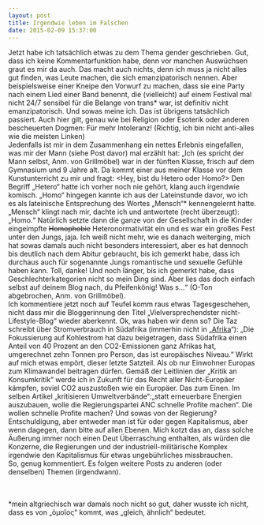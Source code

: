 ```yaml
---
layout: post
title: Irgendwie leben im Falschen
date: 2015-02-09 15:37:00
---
```

Jetzt habe ich tatsächlich etwas zu dem Thema gender geschrieben. Gut, dass ich keine Kommentarfunktion habe, denn vor manchen Auswüchsen graut es mir da auch. Das macht auch nichts, denn ich muss ja nicht alles gut finden, was Leute machen, die sich emanzipatorisch nennen.  Aber beispielsweise einer Kneipe den Vorwurf zu machen, dass sie eine Party nach einem Lied einer Band benennt, die (vielleicht) auf einem Festival mal nicht 24/7 sensibel für die Belange von trans* war, ist definitiv nicht emanzipatorisch. Und sowas meine ich. Das ist übrigens tatsächlich passiert. Auch hier gilt, genau wie bei Religion oder Esoterik oder anderen bescheuerten Dogmen: Für mehr Intoleranz! (Richtig, ich bin nicht anti-alles wie die meisten Linken)<br>
Jedenfalls ist mir in dem Zusammenhang ein nettes Erlebnis eingefallen, was mir der Mann (siehe Post davor) mal erzählt hat: „Ich (es spricht der Mann selbst, Anm. von Grillmöbel) war in der fünften Klasse, frisch auf dem Gymnasium und 9 Jahre alt. Da kommt einer aus meiner Klasse vor dem Kunstunterricht zu mir und fragt: <Hey, bist du Hetero oder Homo?> Den Begriff „Hetero“ hatte ich vorher noch nie gehört, klang auch irgendwie komisch. „Homo“ hingegen kannte ich aus der Lateinstunde davor, wo ich es als lateinische Entsprechung des Wortes „Mensch“* kennengelernt hatte. „Mensch“ klingt nach mir, dachte ich und antwortete (recht überzeugt): „Homo.“ Natürlich setzte dann die ganze von der Gesellschaft in die Kinder eingeimpfte <del>Homophobie</del> Heteronormativität ein und es war ein großes Fest unter den Jungs, jaja. Ich weiß nicht mehr, wie es danach weiterging, mich hat sowas damals auch nicht besonders interessiert, aber es hat dennoch bis deutlich nach dem Abitur gebraucht, bis ich gemerkt habe, dass ich durchaus auch für sogenannte Jungs romantische und sexuelle Gefühle haben kann. Toll, danke! Und noch länger, bis ich gemerkt habe, dass Geschlechterkategorien nicht so mein Ding sind. Aber lies das doch einfach selbst auf deinem Blog nach, du Pfeifenkönig! Was s...“ (O-Ton abgebrochen, Anm. von Grillmöbel).<br>
Ich kommentiere jetzt noch auf Teufel komm raus etwas Tagesgeschehen, nicht dass mir die Bloggerinnung den Titel „Vielversprechendster nicht-Lifestyle-Blog“ wieder aberkennt. Ok, was haben wir denn so? Die Taz schreibt über Stromverbrauch in Südafrika (immerhin nicht in „[Afrika](http://online.seterra.net/de/ex/14)“): „Die Fokussierung auf Kohlestrom hat dazu beigetragen, dass Südafrika einen Anteil von 40 Prozent an den CO2-Emissionen ganz Afrikas hat, umgerechnet zehn Tonnen pro Person, das ist europäisches Niveau.“ Wirkt auf mich etwas empört, dieser letzte Satzteil. Als ob nur Einwohner Europas zum Klimawandel beitragen dürfen. Gemäß der Leitlinien der „Kritik an Konsumkritik“ werde ich in Zukunft für das Recht aller Nicht-Europäer kämpfen, soviel CO2 auszustoßen wie ein Europäer. Das zum Einen. Im selben Artikel „kritisieren Umweltverbände“:„statt erneuerbare Energien auszubauen, wolle die Regierungspartei ANC schnelle Profite machen“. Die wollen schnelle Profite machen? Und sowas von der Regierung? Entschuldigung, aber entweder man ist für oder gegen Kapitalismus, aber wenn dagegen, dann bitte auf allen Ebenen. Mich kotzt das an, dass solche Äußerung immer noch einen Deut Überraschung enthalten, als würden die Konzerne, die Regierungen und der industriell-militärische Komplex irgendwie den Kapitalismus für etwas ungebührliches missbrauchen. <br>
So, genug kommentiert. Es folgen weitere Posts zu anderen (oder denselben) Themen (irgendwann). <br> <br> <br>

*mein altgriechisch war damals noch nicht so gut, daher wusste ich nicht, dass es von „ὁμοῐος“ kommt, was „gleich, ähnlich“ bedeutet.
